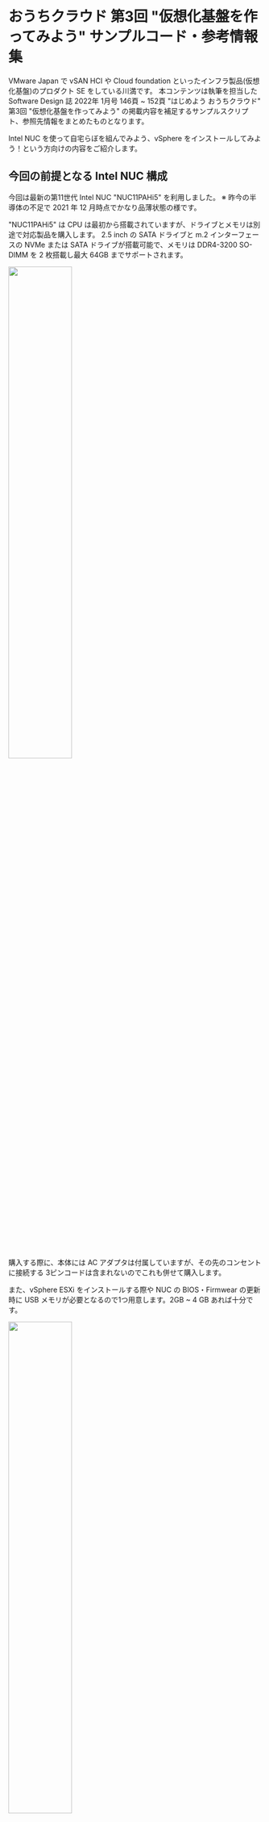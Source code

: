 # おうちクラウド 第3回 "仮想化基盤を作ってみよう" サンプルコード・参考情報集

VMware Japan で vSAN HCI や Cloud foundation といったインフラ製品(仮想化基盤)のプロダクト SE をしている川満です。
本コンテンツは執筆を担当した Software Design 誌 2022年 1月号 146頁 ~ 152頁 "はじめよう おうちクラウド" 第3回 "仮想化基盤を作ってみよう" の掲載内容を補足するサンプルスクリプト、参照先情報をまとめたものとなります。

Intel NUC を使って自宅らぼを組んでみよう、vSphere をインストールしてみよう！という方向けの内容をご紹介します。

## 今回の前提となる Intel NUC 構成

今回は最新の第11世代 Intel NUC "NUC11PAHi5" を利用しました。
※ 昨今の半導体の不足で 2021 年 12 月時点でかなり品薄状態の様です。

"NUC11PAHi5" は CPU は最初から搭載されていますが、ドライブとメモリは別途で対応製品を購入します。
2.5 inch の SATA ドライブと m.2 インターフェースの NVMe または SATA ドライブが搭載可能で、メモリは DDR4-3200 SO-DIMM を 2 枚搭載し最大 64GB までサポートされます。

<img src="./images/01_NUC_Basic.png" width="50%">


購入する際に、本体には AC アダプタは付属していますが、その先のコンセントに接続する 3ピンコードは含まれないのでこれも併せて購入します。

また、vSphere ESXi をインストールする際や NUC の BIOS・Firmwear の更新時に USB メモリが必要となるので1つ用意します。2GB ~ 4 GB あれば十分です。

<img src="./images/02_NUC_Components.png" width="50%">


その他、Intel NUC を利用した vSphere 環境を構築する際にはネットワークスイッチや、作業用のモニタ、USB 接続のキーボードなども必要なので用意してください。

<img src="./images/03_NUC_Option.png" width="50%">


準備した NUC にこの後 vSphere ESXi をインストールしていきますが、今回は 2.5 inchの SSD に ESXi をインストールし、残りの領域と NMVe SSD を仮想マシンデータ (VMDK ファイル) を格納するデータストアとして利用します。

<img src="./images/04_NUC_Install.png" width="50%">


Software Design 誌 2022年 1月号に記した以下の流れに沿って、作業手順、サンプルスクリプトをご紹介します。

1. NUCの初期設定
2. ESXiインストーラの作成
3. ESXiのインストール
4. vCenterのデプロイ
5. Nested ESXiのデプロイ
6. vSphere Clusterの作成

<img src="./images/005_Setup.png" width="50%">


## NUC の初期設定

### BIOS 基本設定
NUC にメモリ、SSD 等を組み込みディスプレイとキーボードを接続して起動してみましょう。
起動直後に F2 キーを押下することで BIOS 設定メニューに入ります。

以下、実際の Intel 11th NUC の BIOS 設定画面からの情報を例に設定値をまとめています。

ESXi では NUC の "Audio"、"Microphone"、"WLAN (WirelessLAN)"、"Bluetooth"、"SD
Card" 等は利用しないので無効化します。

```
Advanced > Onboard Devices > HD Audio	: Disabled
Advanced > Onboard Devices > Audio DSP	: ☐
Advanced > Onboard Devices > Digital Microphone : ☐
Advanced > Onboard Devices > LAN		: Enabled
Advanced > Onboard Devices > Thunderbolt Support : Enabled
Advanced > Onboard Devices > WLAN		: ☐
Advanced > Onboard Devices > Bluetooth	: ☐
Advanced > Onboard Devices > Wireless Charging : ☐
Advanced > Onboard Devices > SDCard 3.0 Controller : ☐
Advanced > Onboard Devices > GNA		: ☐
Advanced > Onboard Devices > Enhanced Consumer IR : ☐
Advanced > Onboard Devices > HDMI CEC Control : ☐
Advanced > Onboard Devices > Boot NumLock State : Off
Advanced > Onboard Devices > Failsafe Watchdog : ☑

Cooling > Fan Control Mode		: Cool または Balanced
Cooling > Fan off capability		: ☑
```

また、CPU 設定などでは "Hyper-Threading"、"Intel Turbo Boost Technology"、仮想化支援機能の "Intel Virtualization Technology (Intel VT)"、 "Intel VT-d" などは vSphere ESXi として利用する際には必須・推奨な項目なので有効にします。

```
Performance > Processor > Hyper-Threading		: Enabled
Performance > Processor > Intel Turbo Boost Technology	: ☑
Performance > Processor > Active Processor Cores	: All
Performance > Processor > Debug Interface		: Disabled

Security > Security Features > Allow UEFI 3rd party driver loaded	: ☐
Security > Security Features > Intel Virtualization Technology	: Enabled
Security > Security Features > Intel VT for Directed I/O (VT-d)	: Enabled
Security > Security Features > Intel Platform Trust Technology	: ☐

Power > Max Performance Enabled			: ☑
Power > Intel Dynamic Power Technology		: Energy Efficient Perform
Power > Secondary Power Settings > After Power Failure	: Last State
Power > Secondary Power Settings > Wake on LAN from S4/S5	: Power On - Normal Boot

Boot > Secure Boot > Secure Boot 			: Disabled
```

これら設定で参考となる情報を vExpert の Florian さんが自身のブログにまとめてくださっているので併せてご参照ください。
[Intel NUC Recommended BIOS Settings for VMware ESXi](https://www.virten.net/2020/03/intel-nuc-recommended-bios-settings-for-vmware-esxi/)


### NUC BIOS Update

出荷状態の NUC は BIOS・Firmwear が古い状態で既知の不具合を含んでいる可能性が高いため、最新版がリリースされている場合は必ず更新しましょう。
今回利用している NUC11PAHi5 ならば [Intel のサポートサイト](https://via.vmw.com/EacX) から "BIOS アップデート" の ZIPファイルをダウンロード、含まれる拡張子 .cap ファイルを空の USB メモリなどにコピーします。
※ 必ずご利用のモデル名で Intel サポートサイトを検索して、適切なファイルをダウンロードして下さい。

<img src="./images/06_NUC_BIOS.png" width="50%">

NUC への更新ファイルの適用は NUC 起動直後に F7 キーを押下し、BIOS メンテナンスモードを起動、USB メモリにコピーした .cap ファイルを読み込ませて更新します。


## NUC 用の vSphere ESXi インストーラを作成する

### ESXi のダウンロード
VMware 製品の評価版ダウンロードは [製品評価センター](https://www.vmware.com/jp/try-vmware.html) から入手可能です。
※ 評価版と通常製品版に違いはありません。

ダウンロードには [VMware Customer Connect](https://customerconnect.vmware.com/) アカウントが必要なのでお持ちでない場合は新規に作成してください。

NUC 用には ISO ファイルで提供されている標準の ESXi インストーラでは NIC ドライバなど必要なものが不足しているので ESXi は Offline Bundle と記載のある ZIP ファイルをダウンロードします。

VMware 製品のダウンロードに慣れている人は[製品パッチ](https://customerconnect.vmware.com/jp/patch) から入手しても構いません。


### NUC 用のドライバの入手

VMware では [VMware Flings](https://flings.vmware.com) と呼ばれるサイトで検証ツール、製品化前のテスト段階のツールなどが公開されています。
特に、NUC のオンボード NIC のドライバはここで公開されているものを組み込むことが必須なので活用しましょう。
以下の3つのドライバは良く使われるので必要なものをダウンロードしましょう。

<img src="./images/07_Flings_NIC.png">
[Community Networking Driver for ESXi](https://flings.vmware.com/community-networking-driver-for-esxi)
- Intel NUC に搭載される NIC i225-V のドライバは標準の ESXi インストーラには含まれないため、Flings の NIC ドライバは必須のアイテム

<img src="./images/08_Flings_NVMe.png">
[Community NVMe Driver for ESXi](https://flings.vmware.com/community-nvme-driver-for-esxi)
- ESXi に含まれる NVMe ドライバは市販の NVMe SSD はほとんど対応していないので、こちらのコミュニティドライバを利用。※ 私の環境では Transcend PCIe SSD 220S TS2TMTE220S の動作が確認できましたが、動作確認済みのものを Flings や Community で事前に確認してください。

<img src="./images/09_Flings_USBNIC.png">
[USB Network Native Driver for ESXi](https://flings.vmware.com/usb-network-native-driver-for-esxi)
- Intel NUC の標準 NIC 1port だけだと足りない、という方向けの USB NIC 用のドライバ。対応する ESXi のバージョンが限定的なため利用時には注意が必要。

※ Flings のツールはコミュニティツールであり公式非サポート故、特にバージョンアップ時などに不具合となる事が多々あります。不具合報告や解決のワークアラウンド含めてコミュニティで共有して改善につなげていただけると幸いです。


### NUC 用カスタムインストーラの作成

ダウンロードした ESXi の Offline Bundle と Flings のドライバを組み合わせて NUC 用のカスタムインストーラを作成します。

カスタムインストーラの作成には PowerShell 用 の PowerCLI Image Builder モジュールを利用します。
※ PowerCLI Image Builder は PowerShell Core では利用できないため、Windows OS で PowerShell 5.1 などにインストールした PowerCLI を利用します。

PowerCLI のインストールや、利用前の準備については私の過去の個人ブログにまとめてあるので以下を参照願います。

- [PowerShell Gallery からの PowerCLI インストール・アップデート方法](https://kwmtlog.blogspot.com/2018/03/powercli-10.html)
- [PowerShell 5.1 環境で PowerCLI のインストールエラーが出た時の対処方法（TLS バージョン問題での Install-Module や Register-PSRepository のエラー対応）](https://kwmtlog.blogspot.com/2020/05/powershell-51-PowerShellGallery-Error-2.html)
- [PowerCLIのセキュリティ警告を無視する設定](https://kwmtlog.blogspot.com/2018/03/Set-PowerCLIConfiguration.html)


#### カスタムインストーラ作成の流れ
<img src="./images/10_CustomISO.png" width="50%">

#### PowerCLI Image builder を利用して NUC 用ドライバ入りのカスタムインストーラの作成

以下の例では C:\temp\ESXi フォルダに ESXi のバイナリと Flings から入手したドライバを格納しています。

※ 現在、vSphere 7.0u3 が既知のバグ問題と Log4j 脆弱性問題の対応で修正版が開発注となっております。修正版が提供され次第、最新バージョンでの手順に書き換える予定です。それまでは各ファイルのバージョンはご利用のものに読み替えてください。

```PowerShell
PS C:\temp\ESXi> dir
    ディレクトリ: C:\temp\ESXi
Mode                 LastWriteTime         Length Name
----                 -------------         ------ ----
-a----        2021/09/22     15:56         352447 ESXi702-VMKUSB-NIC-FLING-47140841-component-18150468.zip
-a----        2021/08/12     18:48         248817 Net-Community-Driver_1.2.0.0-1vmw.700.1.0.15843807_18028830.zip
-a----        2021/07/13     13:30          98340 nvme-community-driver_1.0.1.0-2vmw.700.1.0.15843807-component-18290856.zip
-a----        2021/09/22     15:47      580830285 VMware-ESXi-7.0U2c-18426014-depot.zip
```

##### Add-EsxSoftwareDepot で ESXi インストールイメージのインポート
```PowerShell
PS C:\temp\ESXi> Add-EsxSoftwareDepot -DepotUrl .\VMware-ESXi-7.0U2c-18426014-depot.zip
Depot Url
---------
zip:C:\temp\ESXi\VMware-ESXi-7.0U2c-18426014-depot.zip?index.xml
```

##### イメージプロファイルの取り込み
ESXi Offline Bundle には VMware Tools が含まれないイメージ、セキュリティアップデートのみが含まれるイメージなどいくつかパターンがあります。
-no-tools ではないもの、s や sc でないものを選びます。

```PowerShell
PS C:\temp\ESXi> Get-EsxImageProfile
Name                           Vendor          Last Modified   Acceptance Level
----                           ------          -------------   ----------------
ESXi-7.0U2c-18426014-no-tools  VMware, Inc.    2021/08/04 1... PartnerSupported
ESXi-7.0U2c-18426014-standard  VMware, Inc.    2021/08/24 0... PartnerSupported   ← これを使う
ESXi-7.0U2sc-18295176-no-tools VMware, Inc.    2021/07/09 1... PartnerSupported
ESXi-7.0U2sc-18295176-standard VMware, Inc.    2021/08/24 0... PartnerSupported

PS C:\temp\ESXi> $ip = (Get-EsxImageProfile)[1]
```

##### Flings ドライバの取り込み
```PowerShell
PS C:\temp\ESXi> Add-EsxSoftwareDepot -DepotUrl .\ESXi702-VMKUSB-NIC-FLING-47140841-component-18150468.zip
PS C:\temp\ESXi> Add-EsxSoftwareDepot -DepotUrl .\Net-Community-Driver_1.2.0.0-1vmw.700.1.0.15843807_18028830.zip
PS C:\temp\ESXi> Add-EsxSoftwareDepot -DepotUrl .\nvme-community-driver_1.0.1.0-2vmw.700.1.0.15843807-component-18290856.zip

```

##### Flings ドライバがあるか確認
取り込んだドライバの名称はそれぞれ、"net-community',"nvme-community","vmkusb-nic-fling" です。
```PowerShell
PS C:\temp\ESXi> Get-EsxSoftwarePackage |ft -AutoSize

Name                          Version                             Vendor Creation Date
----                          -------                             ------ -------------
nvme-community                1.0.1.0-2vmw.700.1.0.15843807       VMW    2019/07/02 3:07:57
net-community                 1.2.0.0-1vmw.700.1.0.15843807       VMW    2021/05/07 4:57:01
vmkusb-nic-fling              1.8-3vmw.702.0.20.47140841          VMW    2021/05/29 15:50:52
```

##### NUC 用にカスタムしたイメージプロファイルを作成
```PowerShell
PS C:\temp\ESXi> $ip2 = New-EsxImageProfile -CloneProfile $ip -Name Intel-NUC-7.0.u2c -Vendor kwmtlab -AcceptanceLevel CommunitySupported

Name                           Vendor          Last Modified   Acceptance Level
----                           ------          -------------   ----------------
Intel-NUC-7.0.u2c              kwmtlab         2021/08/24 0... CommunitySupported
```

##### Flings ドライバを NUC 用のイメージプロファイルに取り込む
```PowerShell
PS C:\temp\ESXi> Add-EsxSoftwarePackage -ImageProfile $ip2 -SoftwarePackage nvme-community,net-community, vmkusb-nic-fling

Name                           Vendor          Last Modified   Acceptance Level
----                           ------          -------------   ----------------
Intel-NUC-7.0.u2c              kwmtlab         2021/09/22 1... CommunitySupported
```

##### カスタムインストーラを ZIP と ISO でエクスポート

```PowerShell
PS C:\temp\ESXi> Export-EsxImageProfile -ImageProfile $ip2 -FilePath .\Intel-NUC-7.0.u2c.zip -ExportToBundle
PS C:\temp\ESXi> Export-EsxImageProfile -ImageProfile $ip2 -FilePath .\Intel-NUC-7.0.u2c.iso -ExportToIso

# ※ ZIP の Depot ファイルにしておけば後でもう一度このイメージを修正したいときに役立ちます
```


#### USB メモリにカスタムインストーラを展開
作成したカスタムインストーラ(ISOファイル)を USB メモリに展開してインストールメディアにします。
※ Unetbootin や Rufus  といったツールで作成できます。


##### オプション : システム領域サイズのカスタマイズ
USB に展開したインストーラの kickstart をカスタムして、初期設定の投入を自動化する事も可能です。
※ 詳細は William Lam さんの Blog 等を参照ください <https://williamlam.com/2019/07/automated-esxi-installation-to-usb-using-kickstart.html>

まず、カスタムインストーラを展開した USB メモリを PC にマウントし、USB:\BOOT.CFG と USB:\EFI\BOOT\BOOT.CFG を修正します。

```
bootstate=0
title=Loading ESXi installer
timeout=5
prefix=
kernel=/b.b00
kernelopt=runweasel cdromBoot   ← この行を消して
kernelopt=ks=usb:/KS.CFG systemMediaSize=min       ← kickstart の設定とシステム領域のサイズを追加 ※ 自宅らぼなら Boot 領域は Min 設定で OK
modules=/jumpstrt.gz --- /useropts.gz --- /features.gz --- /k.b00 --- /uc_intel.b00 --- /uc_amd.b00 --- build=7.0.2-0.20.18426014
updated=0
```

上記設定では kickstart と合わせて、ESXi のシステム領域のサイズを指定しています。
※ ESXi 7.0u1c から systemMediaSize Boot Option を指定する事でデフォルトのサイズを指定できる様になりました。設定なしだと OSData パーティション が最大 120 GB まで確保されてしま
自宅 Lab 用途などでブートドライブの VMFS 領域を有効に利用したい場合は以下オプションで適切なサイズでのインストールが可能です。(以下の GB 単位は GiB ではなく SI 接頭辞の GB)

- [Boot option to configure the size of ESXi system partitions (81166)](https://kb.vmware.com/s/article/81166)
- [ESXi 7.0 で利用可能な新しいカーネル オプション (77009)](https://kb.vmware.com/s/article/77009)

指定方法 : systemMediaSize=<size> 
- min (33 GB, for single disk or embedded servers)
- small (69 GB, for servers with at least 512 GB RAM)
- default (138 GB)
- max (consume all available space, for multi-terabyte servers)

インストール時のメディアで boot.cfg に kernelopt=runweasel systemMediaSize=small などとすることでサイズを指定することも可能です。

※ 公式サポートのない設定オプションで autoPartitionOSDataSize を利用して任意のサイズを指定する事も可能です。
その場合は autoPartitionOSDataSize=8192 等と設定をします。

##### オプション : kickstart ファイルの使用

kickstart ファイル "KS.CFG" を USB メモリの直下に保存 ※ 以下は今回のサンプルなので、適宜パスワードや IP アドレスの項を修正してください。

```
# Accept VMware EULA
vmaccepteula

# Root Password
rootpw Passw0rd!

# ESXi Install Drive / VMFS initialize  # NUC の SATA にインストール
install --firstdisk --overwritevmfs

# Static
network --bootproto=static --ip=192.168.11.123 --gateway=192.168.11.1 --netmask=255.255.255.0 --vlanid=0 --hostname=nuc103.kwmt.lab --nameserver=192.168.11.100 --addvmportgroup=1 --device=vmnic0

# Reboot
reboot

%firstboot --interpreter=busybox

# Enable Shell / SSH
vim-cmd hostsvc/enable_ssh
vim-cmd hostsvc/start_ssh
vim-cmd hostsvc/enable_esx_shell
vim-cmd hostsvc/start_esx_shell

# Disable Shell wWarning
esxcli system settings advanced set -o /UserVars/SuppressShellWarning -i 1

# Shell Timeout setting
esxcli system settings advanced set -o /UserVars/ESXiShellInteractiveTimeOut -i 3600

# Add NTP Server addresses
echo "server 192.168.11.100" >> /etc/ntp.conf;
echo "server 192.168.11.1" >> /etc/ntp.conf;
esxcfg-firewall -e ntpClient
/sbin/chkconfig ntpd on;

# Enable Nested ESXi
grep -i "vhv.enable" /etc/vmware/config || echo "vhv.enable = \"TRUE\"" >> /etc/vmware/config
esxcli system settings advanced set -o /VSAN/FakeSCSIReservations -i 1

# Disable CEIP
esxcli system settings advanced set -o /UserVars/HostClientCEIPOptIn -i 2

# Increase the network heap
esxcli system settings advanced set -o /Net/TcpipHeapMax -i 1024
```

## ESXi のインストール
インストールは特別な事はせず、作成した USB メモリのインストーラを NUC に挿して起動します。

インストーラが立ち上がらない時は NUC のブート画面で F10 を押して起動ディスクを指定してください。
後は kickstart が読み込まれて自動で設定されます。

kickstart を設定していない場合はウィザードに沿ってインストールデバイスの指定、パスワードの設定などを行ってください。

## ESXi の初期設定
kickstart がうまく走って初期設定が完了すれば、ESXi の FQDN 設定、パスワード含めて設定済みの環境が立ち上がります。
設定が反映されているか、ESXi のコンソール（黄色と黒の画面）にログインするか、
<img src="./images/11_ESXi_console.png" width="50%">

Web ブラウザで ESXi の IP アドレスを https://<ip address> で入力し Host Client に接続して確認します。

<img src="./images/12_ESXi_Host_Client.png" width="50%">


 -- 以降追記中 --

 